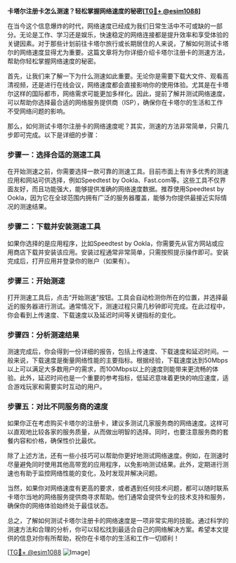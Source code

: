 **卡塔尔注册卡怎么测速？轻松掌握网络速度的秘密[[TG💪+ @esim1088](https://t.me/s/esim1088)]**

在当今这个信息爆炸的时代，网络速度已经成为我们日常生活中不可或缺的一部分。无论是工作、学习还是娱乐，快速稳定的网络连接都是提升效率和享受体验的关键因素。对于那些计划前往卡塔尔旅行或长期居住的人来说，了解如何测试卡塔尔的网络速度显得尤为重要。这篇文章将为你详细介绍卡塔尔注册卡的测速方法，帮助你轻松掌握网络速度的秘密。

首先，让我们来了解一下为什么测速如此重要。无论你是需要下载大文件、观看高清视频，还是进行在线会议，网络速度都会直接影响你的使用体验。尤其是在卡塔尔这样的国际都市，网络需求可能更加多样化。因此，提前了解并测试网络速度，可以帮助你选择最合适的网络服务提供商（ISP），确保你在卡塔尔的生活和工作不受网络问题的影响。

那么，如何测试卡塔尔注册卡的网络速度呢？其实，测速的方法非常简单，只需几步即可完成。以下是详细的步骤：

### 步骤一：选择合适的测速工具

在开始测速之前，你需要选择一款可靠的测速工具。目前市面上有许多优秀的测速应用和网站可供选择，例如Speedtest by Ookla、Fast.com等。这些工具不仅界面友好，而且功能强大，能够提供准确的网络速度数据。推荐使用Speedtest by Ookla，因为它在全球范围内拥有广泛的服务器覆盖，能够为你提供最接近实际情况的测速结果。

### 步骤二：下载并安装测速工具

如果你选择的是应用程序，比如Speedtest by Ookla，你需要先从官方网站或应用商店下载并安装该应用。安装过程通常非常简单，只需按照提示操作即可。安装完成后，打开应用并登录你的账户（如果有）。

### 步骤三：开始测速

打开测速工具后，点击“开始测速”按钮。工具会自动检测你所在的位置，并选择最近的服务器进行测试。通常情况下，测速过程只需几秒钟即可完成。在此过程中，你会看到上传速度、下载速度以及延迟时间等关键指标的变化。

### 步骤四：分析测速结果

测速完成后，你会得到一份详细的报告，包括上传速度、下载速度和延迟时间。一般来说，下载速度是衡量网络性能的主要指标。根据经验，下载速度达到50Mbps以上可以满足大多数用户的需求，而100Mbps以上的速度则能带来更流畅的体验。此外，延迟时间也是一个重要的参考指标，低延迟意味着更快的响应速度，适合游戏玩家和需要实时互动的用户。

### 步骤五：对比不同服务商的速度

如果你正在考虑购买卡塔尔的注册卡，建议多测试几家服务商的网络速度。这样可以直观地比较各家的服务质量，从而做出明智的选择。同时，也要注意服务商的套餐内容和价格，确保性价比最优。

除了上述方法，还有一些小技巧可以帮助你更好地测试网络速度。例如，在测速时尽量避免同时使用其他高带宽的应用程序，以免影响测试结果。此外，定期进行测速也有助于监控网络性能的变化，及时发现并解决问题。

当然，如果你对网络速度有更高的要求，或者遇到任何技术问题，都可以随时联系卡塔尔当地的网络服务提供商寻求帮助。他们通常会提供专业的技术支持和服务，确保你的网络体验始终处于最佳状态。

总之，了解如何测试卡塔尔注册卡的网络速度是一项非常实用的技能。通过科学的测速方法和合理的分析，你可以轻松找到最适合自己的网络解决方案。希望本文提供的信息对你有所帮助，祝你在卡塔尔的生活和工作一切顺利！

[[TG💪+ @esim1088](https://t.me/s/esim1088) ![Image](https://i.postimg.cc/4NQfJmqS/Snipaste-2025-05-13-00-14-12.png)]